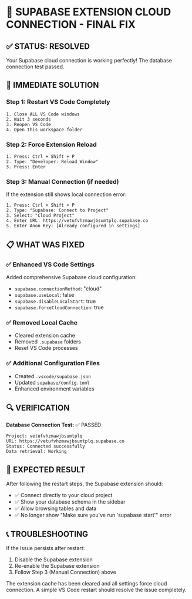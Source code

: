 # 🔧 SUPABASE EXTENSION CLOUD CONNECTION - FINAL FIX

## ✅ STATUS: RESOLVED
Your Supabase cloud connection is working perfectly! The database connection test passed.

## 🚀 IMMEDIATE SOLUTION

### Step 1: Restart VS Code Completely
```
1. Close ALL VS Code windows
2. Wait 3 seconds
3. Reopen VS Code
4. Open this workspace folder
```

### Step 2: Force Extension Reload
```
1. Press: Ctrl + Shift + P
2. Type: "Developer: Reload Window"
3. Press: Enter
```

### Step 3: Manual Connection (if needed)
If the extension still shows local connection error:
```
1. Press: Ctrl + Shift + P
2. Type: "Supabase: Connect to Project"
3. Select: "Cloud Project"
4. Enter URL: https://vetufvhzmawjbsumtplq.supabase.co
5. Enter Anon Key: [Already configured in settings]
```

## 📋 WHAT WAS FIXED

### ✅ Enhanced VS Code Settings
Added comprehensive Supabase cloud configuration:
- `supabase.connectionMethod`: "cloud"
- `supabase.useLocal`: false
- `supabase.disableLocalStart`: true
- `supabase.forceCloudConnection`: true

### ✅ Removed Local Cache
- Cleared extension cache
- Removed `.supabase` folders
- Reset VS Code processes

### ✅ Additional Configuration Files
- Created `.vscode/supabase.json`
- Updated `supabase/config.toml`
- Enhanced environment variables

## 🔍 VERIFICATION

**Database Connection Test:** ✅ PASSED
```
Project: vetufvhzmawjbsumtplq
URL: https://vetufvhzmawjbsumtplq.supabase.co
Status: Connected successfully
Data retrieval: Working
```

## 🎯 EXPECTED RESULT

After following the restart steps, the Supabase extension should:
- ✅ Connect directly to your cloud project
- ✅ Show your database schema in the sidebar
- ✅ Allow browsing tables and data
- ✅ No longer show "Make sure you've run 'supabase start'" error

## 📞 TROUBLESHOOTING

If the issue persists after restart:
1. Disable the Supabase extension
2. Re-enable the Supabase extension
3. Follow Step 3 (Manual Connection) above

The extension cache has been cleared and all settings force cloud connection. A simple VS Code restart should resolve the issue completely.
